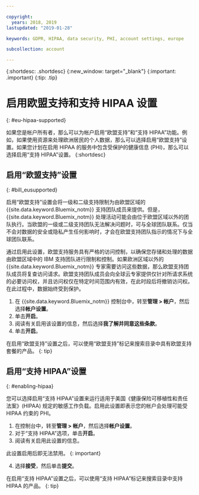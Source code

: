 ```yaml
---

copyright:
  years: 2018, 2019
lastupdated: "2019-01-28"

keywords: GDPR, HIPAA, data security, PHI, account settings, europe

subcollection: account

---
```


{:shortdesc: .shortdesc}
{:new_window: target="_blank"}
{:important: .important}
{:tip: .tip}

# 启用欧盟支持和支持 HIPAA 设置
{: #eu-hipaa-supported}

如果您是帐户所有者，那么可以为帐户启用“欧盟支持”和“支持 HIPAA”功能。例如，如果使用资源来处理欧洲居民的个人数据，那么可以选择启用“欧盟支持”设置。如果您计划在启用 HIPAA 的服务中包含受保护的健康信息 (PHI)，那么可以选择启用“支持 HIPAA”设置。
{:shortdesc}


## 启用“欧盟支持”设置
{: #bill_eusupported}

启用“欧盟支持”设置会将一级和二级支持限制为由欧盟区域的 {{site.data.keyword.Bluemix_notm}} 支持团队成员来提供。但是，{{site.data.keyword.Bluemix_notm}} 处理活动可能会由位于欧盟区域以外的团队执行。当欧盟的一级或二级支持团队无法解决问题时，可与全球团队联系。仅当不会对数据的安全或隐私产生任何影响时，才会在欧盟支持团队指示的情况下与全球团队联系。

通过启用此设置，欧盟支持服务具有严格的访问控制，以确保您存储和处理的数据由欧盟区域中的 IBM 支持团队进行限制和控制。如果欧洲区域以外的 {{site.data.keyword.Bluemix_notm}} 专家需要访问这些数据，那么欧盟支持团队成员将复查访问请求。欧盟支持团队成员会向全球云专家提供仅针对所请求系统的必要访问权，并且访问权仅在特定时间范围内有效，在此时段后将撤销访问权。在此过程中，数据始终受到保护。

  1. 在 {{site.data.keyword.Bluemix_notm}} 控制台中，转至**管理 > 帐户**，然后选择**帐户设置**。
  2. 单击**开启**。
  3. 阅读有关启用该设置的信息，然后选择**我了解并同意这些条款**。
  4. 单击**开启**。

   在启用“欧盟支持”设置之后，可以使用“欧盟支持”标记来搜索目录中具有欧盟支持套餐的产品。
   {: tip}


## 启用“支持 HIPAA”设置
{: #enabling-hipaa}

您可以选择启用“支持 HIPAA”设置来运行适用于美国《健康保险可移植性和责任法案》(HIPAA) 规定的敏感工作负载。启用此设置即表示您的帐户会处理可能受 HIPAA 约束的 PHI。

1. 在控制台中，转至**管理 > 帐户**，然后选择**帐户设置**。
2. 对于“支持 HIPAA”选项，单击**开启**。
3. 阅读有关启用此设置的信息。

  此设置启用后即无法禁用。
  {: important}

4. 选择**接受**，然后单击**提交**。

  在启用“支持 HIPAA”设置之后，可以使用“支持 HIPAA”标记来搜索目录中支持 HIPAA 的产品。
  {: tip}
